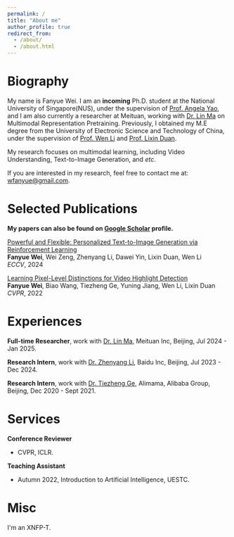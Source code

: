 ```yaml
---
permalink: /
title: "About me"
author_profile: true
redirect_from: 
  - /about/
  - /about.html
---
```


# Biography
My name is Fanyue Wei. I am an **incoming** Ph.D. student at the National University of Singapore(NUS), under the supervision of [Prof. Angela Yao](https://www.comp.nus.edu.sg/~ayao/), and I am also currently a researcher at Meituan, working with [Dr. Lin Ma](https://forestlinma.com/) on Multimodal Representation Pretraining. Previously, I obtained my M.E degree from the University of Electronic Science and Technology of China, under the supervision of [Prof. Wen Li](https://wenli-vision.github.io/) and [Prof. Lixin Duan](https://scholar.google.com/citations?user=inRIcS0AAAAJ&hl=en).

My research focuses on multimodal learning, including Video Understanding, Text-to-Image Generation, and *etc*.

If you are interested in my research, feel free to contact me at: wfanyue@gmail.com.

# Selected Publications

**My papers can also be found on [Google Scholar](https://scholar.google.com/citations?user=D3yhzwYAAAAJ) profile.**

[Powerful and Flexible: Personalized Text-to-Image Generation via Reinforcement Learning](https://arxiv.org/abs/2407.06642v2)  
**Fanyue Wei**, Wei Zeng, Zhenyang Li, Dawei Yin, Lixin Duan, Wen Li   
*ECCV*, 2024

[Learning Pixel-Level Distinctions for Video Highlight Detection](https://openaccess.thecvf.com/content/CVPR2022/papers/Wei_Learning_Pixel-Level_Distinctions_for_Video_Highlight_Detection_CVPR_2022_paper.pdf)  
**Fanyue Wei**, Biao Wang, Tiezheng Ge, Yuning Jiang, Wen Li, Lixin Duan   
*CVPR*, 2022 

# Experiences    
**Full-time Researcher**, work with [Dr. Lin Ma](https://forestlinma.com/), Meituan Inc, Beijing, Jul 2024 - Jan 2025.   

**Research Intern**, work with [Dr. Zhenyang Li](https://zhenyangli.github.io/), Baidu Inc, Beijing, Jul 2023 - Dec 2024.   

**Research Intern**, work with [Dr. Tiezheng Ge](http://home.ustc.edu.cn/~getzh/), Alimama, Alibaba Group, Beijing, Dec 2020 - Sept 2021.  

# Services
**Conference Reviewer** <br>
- CVPR, ICLR.

**Teaching Assistant** <br>
- Autumn 2022, Introduction to Artificial Intelligence, UESTC.

# Misc
I'm an XNFP-T.
